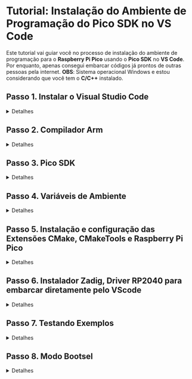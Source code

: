 # Tutorial: Instalação do Ambiente de Programação do Pico SDK no VS Code

Este tutorial vai guiar você no processo de instalação do ambiente de programação para o **Raspberry Pi Pico** usando o **Pico SDK** no **VS Code**.<br>
Por enquanto, apenas consegui embarcar códigos já prontos de outras pessoas pela internet. **OBS**: Sistema operacional Windows e estou considerando que você tem o **C/C++** instalado.<br>

## Passo 1. Instalar o Visual Studio Code

<details>
  <summary>Detalhes</summary>
  
  <br>
  
  - Baixe o Visual Studio Code no [site oficial](https://code.visualstudio.com/).<br>
  - Siga o assistente de instalação para a sua plataforma (Windows, macOS ou Linux).<br>
</details>

## Passo 2. Compilador Arm

<details>
  <summary>Detalhes</summary>
  
  <br>
  
  - Baixe AArch32 bare-metal no formato .exe (executável). Link: https://developer.arm.com/downloads/-/arm-gnu-toolchain-downloads<br>
  - Cuidado que no final da instalação é importante você marcar a caixinha declarando que você deseja adicionar as variáveis de ambiente (Add Path to Environment Variable).<br>
  <br>
  
  ![gnu arm](img/aarch32bare-metal.png)<br>
  
</details>

## Passo 3. Pico SDK

<details>
  <summary>Detalhes</summary>
  
  <br>
  
  - Acesse o repositório: https://github.com/raspberrypi/pico-setup-windows/releases/tag/v1.5.1.<br>
  - Clique em last release na direita inferior.<br>
  - Baixe a última versão standalone no formato .exe<br>
  - Abra o instalador como administrador e anote o local da instalação em algum canto.<br>
  - No final, escolha uma pasta de fácil acesso para você colocar os exemplos (blink, pwm, etc...) para que você possa testar ou aprender.<br>
  <br>
  
  ![pico](img/pico-sdk.png)<br>
  
</details>

## Passo 4. Variáveis de Ambiente

<details>
  <summary>Detalhes</summary>
  
  <br>
  
  - Segure o botão Windows e aperte R.<br>
  - No campo de texto escreva **sysdm.cpl**, vá em **Avançados** e **Variáveis de Ambiente**.<br>
  - A partir daqui, você vai encontrar dois campos: um das variáveis do usuário e outro das variáveis do sistema.<br>
  - Em ambos você vai seguir o mesmo processo: primeiro clique em **Novo**.<br>
  - Irá aparecer dois campos:<br>
    - Em **Nome da variável** você irá inserir "PIKO_SDK_PATH" (sem aspas).<br>
    - Em **Valor da variável** você irá inserir o diretório de onde você fez a instalação do pico-sdk (Exemplo: **C:\Program Files\Raspberry Pi\Pico SDK v1.5.1**).<br>
  - Confirme e, novamente, vamos clicar em **Novo**.<br>
  - Em **Nome da variável** você irá inserir "PICO_TOOLCHAIN_PATH" (sem aspas).<br>
  - Em **Valor da variável** você irá inserir o diretório do pico-sdk propriamente dito (Exemplo: **C:\Program Files\Raspberry Pi\Pico SDK v1.5.1\pico-sdk**).<br>
  - Agora que você fez isso em variáveis de usuário, faça o mesmo processo em variáveis do sistema.<br>
  - Só faça esse processo caso as variáveis de ambiente ("PIKO_SDK_PATH" e "PICO_TOOLCHAIN_PATH") não estiverem listadas.<br>
  <br>
  
  ![Variáveis de Ambiente](img/varamb.png)<br>
  
</details>

## Passo 5. Instalação e configuração das Extensões CMake, CMakeTools e Raspberry Pi Pico

<details>
  <summary>Detalhes</summary>
  
  <br>
  
  - Abra o VSCode, vá no ícone de extensões e instale o **CMake** e **CMakeTools**:<br>
  <br>
  
  ![cmake e cmaketools](img/cmake_cmaketools.png)<br>
  
  - O **CMakeTools** precisa ser configurado. Clique na engrenagem que aparece na tela do plug-in e selecione **Settings**.<br>
  - Procure pelo nome **CMake Path** e confirme que está escrito "cmake" (sem aspas).<br>
  <br>
  
  ![cmake path](img/cmakepath.png)<br>
  
  - Logo em baixo está "CMake: Configure Environment". Caso não haja nenhuma linha adicionada, clique em **Add** e adicione o item "PICO_SDK_PATH" (sem aspas) e, em **Value**, o diretório de instalação (Exemplo: **C:\Program Files\Raspberry Pi\Pico SDK v1.5.1**).<br>
  <br>
  
  ![configuração de ambiente](img/configenv.png)<br>
  
  - Agora busque por **generator** e escreva "NMake Makefiles" (sem aspas).<br>
  <br>
  
  ![generator](img/generator.png)<br>
  
  - De volta ao menu de extensões, procure por **Raspberry Pi Pico** e instale.<br>
  <br>
  
  ![raspberry pi pico extensão](img/raspb.png)<br>
  
</details>

## Passo 6. Instalador Zadig, Driver RP2040 para embarcar diretamente pelo VScode

<details>
  <summary>Detalhes</summary>
  <br>
  
  - Atavés do link: https://zadig.akeo.ie/. Baixe a última versão. <br>
  - Quando finalizado inicialize o executável como administrador e verifique se o driver em questão está como "RP2 Boot (Interface 1)"
  - Confirme a instalação.
</details>

## Passo 7. Testando Exemplos

<details>
  <summary>Detalhes</summary>
  <br>
  
  - Abra o VScode, selecione o icone da extensão Raspberry Pi Pico que aparece a sua esquerda e clique em "New Project From Examples". <br>
  - A partir daqui iremos clicar na seta da primeira caixa de seleção e selecionar o arquivo blink. <br>
  - Selecione também o boardtype como Pico W e em baixo escolha o diretorio que deseja armazenar o exemplo. <br>
  
  ![create](img/create.png)<br>
  
  - Após isso clique em create, irá sugir uma nova aba do VScode onde iremos ter o código em um arquivo chamado blink.c <br>
  - Quando selecionar o código veja que na parte inferior da tela tem um botão chamado "compile". <br>
  - Agora que o código foi processado pelo compilador é gerado um arquivo .uf dentro da sua pasta. <br>
  - Você poderá embarcar o código, mas antes vamos aprender a deixar o nosso pi pico W no modo bootsel. <br>
</details>

## Passo 8. Modo Bootsel

<details>
  <summary>Detalhes</summary>
  
  <br>
  
  - Conecte o dispositivo via USB, caso apareça um novo particionamento (Ex: Como um prendive sendo colocado) é porque já está em modo bootsel e não precisa prosseguir.
  - Para colocar no modo bootsel, mantenha pressionado o botão branco bootsel da imagem por 3 segundos. <br>

  ![bootsel](img/botboot.jpg)<br>

  - Em seguida pressione o botão reset da imagem e solte ambos botões. <br>

  ![reset](img/botreset.jpg)<br>

  - Quando aparecer um novo compartimento no seu computador (Ex: Como um pendrive conectando) é porque foi um sucesso. <br>
  - Sempre que precisar embarcar um novo código é necessário entrar no modo bootsel. <br>
  - Agora volte ao VScode (Na folder blink), clique no icone da extensão pi pico projects e selecione Run Project (USB) <br>

  ![run](img/run.png)<br>

  - Parabéns!!! Você embarcou seu primeiro projeto no BitDogLab!! <br>

  ![blink1](img/blink2.gif)
  
</details>

